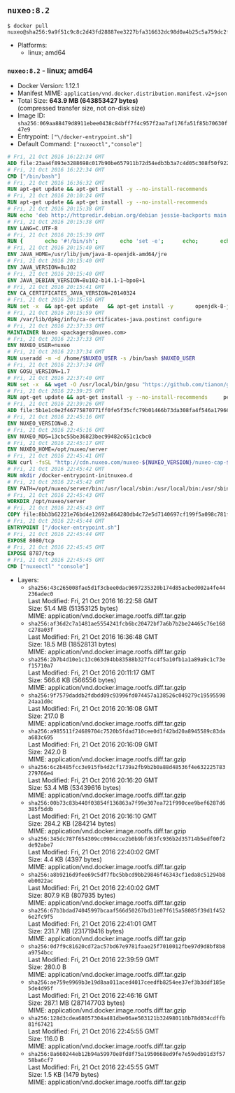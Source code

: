 ## `nuxeo:8.2`

```console
$ docker pull nuxeo@sha256:9a9f51c9c8c2d43fd28887ee3227bfa316632dc98d0a4b25c5a759dc2f40a066
```

-	Platforms:
	-	linux; amd64

### `nuxeo:8.2` - linux; amd64

-	Docker Version: 1.12.1
-	Manifest MIME: `application/vnd.docker.distribution.manifest.v2+json`
-	Total Size: **643.9 MB (643853427 bytes)**  
	(compressed transfer size, not on-disk size)
-	Image ID: `sha256:069aa88479d8911ebee0438c84bff7f4c957f2aa7af176fa51f85b70630f47e9`
-	Entrypoint: `["\/docker-entrypoint.sh"]`
-	Default Command: `["nuxeoctl","console"]`

```dockerfile
# Fri, 21 Oct 2016 16:22:34 GMT
ADD file:23aa4f893e3288698c017b90be657911b72d54edb3b3a7c4d05c308f50f9228f in / 
# Fri, 21 Oct 2016 16:22:34 GMT
CMD ["/bin/bash"]
# Fri, 21 Oct 2016 16:36:32 GMT
RUN apt-get update && apt-get install -y --no-install-recommends 		ca-certificates 		curl 		wget 	&& rm -rf /var/lib/apt/lists/*
# Fri, 21 Oct 2016 20:10:24 GMT
RUN apt-get update && apt-get install -y --no-install-recommends 		bzip2 		unzip 		xz-utils 	&& rm -rf /var/lib/apt/lists/*
# Fri, 21 Oct 2016 20:15:38 GMT
RUN echo 'deb http://httpredir.debian.org/debian jessie-backports main' > /etc/apt/sources.list.d/jessie-backports.list
# Fri, 21 Oct 2016 20:15:38 GMT
ENV LANG=C.UTF-8
# Fri, 21 Oct 2016 20:15:39 GMT
RUN { 		echo '#!/bin/sh'; 		echo 'set -e'; 		echo; 		echo 'dirname "$(dirname "$(readlink -f "$(which javac || which java)")")"'; 	} > /usr/local/bin/docker-java-home 	&& chmod +x /usr/local/bin/docker-java-home
# Fri, 21 Oct 2016 20:15:40 GMT
ENV JAVA_HOME=/usr/lib/jvm/java-8-openjdk-amd64/jre
# Fri, 21 Oct 2016 20:15:40 GMT
ENV JAVA_VERSION=8u102
# Fri, 21 Oct 2016 20:15:40 GMT
ENV JAVA_DEBIAN_VERSION=8u102-b14.1-1~bpo8+1
# Fri, 21 Oct 2016 20:15:41 GMT
ENV CA_CERTIFICATES_JAVA_VERSION=20140324
# Fri, 21 Oct 2016 20:15:58 GMT
RUN set -x 	&& apt-get update 	&& apt-get install -y 		openjdk-8-jre-headless="$JAVA_DEBIAN_VERSION" 		ca-certificates-java="$CA_CERTIFICATES_JAVA_VERSION" 	&& rm -rf /var/lib/apt/lists/* 	&& [ "$JAVA_HOME" = "$(docker-java-home)" ]
# Fri, 21 Oct 2016 20:15:59 GMT
RUN /var/lib/dpkg/info/ca-certificates-java.postinst configure
# Fri, 21 Oct 2016 22:37:33 GMT
MAINTAINER Nuxeo <packagers@nuxeo.com>
# Fri, 21 Oct 2016 22:37:33 GMT
ENV NUXEO_USER=nuxeo
# Fri, 21 Oct 2016 22:37:34 GMT
RUN useradd -m -d /home/$NUXEO_USER -s /bin/bash $NUXEO_USER
# Fri, 21 Oct 2016 22:37:34 GMT
ENV GOSU_VERSION=1.7
# Fri, 21 Oct 2016 22:37:40 GMT
RUN set -x 	&& wget -O /usr/local/bin/gosu "https://github.com/tianon/gosu/releases/download/$GOSU_VERSION/gosu-$(dpkg --print-architecture)" 	&& wget -O /usr/local/bin/gosu.asc "https://github.com/tianon/gosu/releases/download/$GOSU_VERSION/gosu-$(dpkg --print-architecture).asc" 	&& export GNUPGHOME="$(mktemp -d)" 	&& gpg --keyserver ha.pool.sks-keyservers.net --recv-keys B42F6819007F00F88E364FD4036A9C25BF357DD4 	&& gpg --batch --verify /usr/local/bin/gosu.asc /usr/local/bin/gosu 	&& rm -r "$GNUPGHOME" /usr/local/bin/gosu.asc 	&& chmod +x /usr/local/bin/gosu 	&& gosu nobody true
# Fri, 21 Oct 2016 22:39:25 GMT
RUN apt-get update && apt-get install -y --no-install-recommends     perl     locales     pwgen     imagemagick     ffmpeg2theora     ufraw     poppler-utils     libreoffice     libwpd-tools     exiftool     ghostscript  && rm -rf /var/lib/apt/lists/*
# Fri, 21 Oct 2016 22:39:26 GMT
ADD file:5b1e1c0e2f46775870771ff0fe5f35cfc79b01466b73da308fa4f546a1796610 in /etc/ImageMagick/policy.xml 
# Fri, 21 Oct 2016 22:45:16 GMT
ENV NUXEO_VERSION=8.2
# Fri, 21 Oct 2016 22:45:16 GMT
ENV NUXEO_MD5=13cbc55be36823bec99482c651c1cbc0
# Fri, 21 Oct 2016 22:45:17 GMT
ENV NUXEO_HOME=/opt/nuxeo/server
# Fri, 21 Oct 2016 22:45:41 GMT
RUN curl -fsSL "http://cdn.nuxeo.com/nuxeo-${NUXEO_VERSION}/nuxeo-cap-${NUXEO_VERSION}-tomcat.zip" -o /tmp/nuxeo-distribution-tomcat.zip     && echo "$NUXEO_MD5 /tmp/nuxeo-distribution-tomcat.zip" | md5sum -c -     && mkdir -p /tmp/nuxeo-distribution $(dirname $NUXEO_HOME)     && unzip -q -d /tmp/nuxeo-distribution /tmp/nuxeo-distribution-tomcat.zip     && DISTDIR=$(/bin/ls /tmp/nuxeo-distribution | head -n 1)     && mv /tmp/nuxeo-distribution/$DISTDIR $NUXEO_HOME     && sed -i -e "s/^org.nuxeo.distribution.package.*/org.nuxeo.distribution.package=docker/" $NUXEO_HOME/templates/common/config/distribution.properties     && rm -rf /tmp/nuxeo-distribution*     && chmod +x $NUXEO_HOME/bin/*ctl $NUXEO_HOME/bin/*.sh
# Fri, 21 Oct 2016 22:45:42 GMT
RUN mkdir /docker-entrypoint-initnuxeo.d
# Fri, 21 Oct 2016 22:45:42 GMT
ENV PATH=/opt/nuxeo/server/bin:/usr/local/sbin:/usr/local/bin:/usr/sbin:/usr/bin:/sbin:/bin
# Fri, 21 Oct 2016 22:45:43 GMT
WORKDIR /opt/nuxeo/server
# Fri, 21 Oct 2016 22:45:43 GMT
COPY file:8bb3b62221e76bd4e12692a864280db4c72e5d7140697cf199f5a098c781feff in / 
# Fri, 21 Oct 2016 22:45:44 GMT
ENTRYPOINT ["/docker-entrypoint.sh"]
# Fri, 21 Oct 2016 22:45:44 GMT
EXPOSE 8080/tcp
# Fri, 21 Oct 2016 22:45:45 GMT
EXPOSE 8787/tcp
# Fri, 21 Oct 2016 22:45:45 GMT
CMD ["nuxeoctl" "console"]
```

-	Layers:
	-	`sha256:43c265008fae5d1f3cbee0dac9697235320b174d85acbed002a4fe44236adec0`  
		Last Modified: Fri, 21 Oct 2016 16:22:58 GMT  
		Size: 51.4 MB (51353125 bytes)  
		MIME: application/vnd.docker.image.rootfs.diff.tar.gzip
	-	`sha256:af36d2c7a1481ae5554241fcb6bc20472bf7a6b7b2be24465c76e168c278a03f`  
		Last Modified: Fri, 21 Oct 2016 16:36:48 GMT  
		Size: 18.5 MB (18528131 bytes)  
		MIME: application/vnd.docker.image.rootfs.diff.tar.gzip
	-	`sha256:2b7b4d10e1c13c063d94bb83588b327f4c4f5a10fb1a1a89a9c1c73ef15710a7`  
		Last Modified: Fri, 21 Oct 2016 20:11:17 GMT  
		Size: 566.6 KB (566556 bytes)  
		MIME: application/vnd.docker.image.rootfs.diff.tar.gzip
	-	`sha256:9f7579daddb2fdbdd09c93996fd074457a138526c049279c1959559824aa1d0c`  
		Last Modified: Fri, 21 Oct 2016 20:16:08 GMT  
		Size: 217.0 B  
		MIME: application/vnd.docker.image.rootfs.diff.tar.gzip
	-	`sha256:a985511f24689704c7520b5fdad710cee0d1f42bd20a8945589c83daa683c695`  
		Last Modified: Fri, 21 Oct 2016 20:16:09 GMT  
		Size: 242.0 B  
		MIME: application/vnd.docker.image.rootfs.diff.tar.gzip
	-	`sha256:6c2b485fcc3e915fb4d2cf1739a2fb9b2b0a88d48536f4e632225783279766e4`  
		Last Modified: Fri, 21 Oct 2016 20:16:20 GMT  
		Size: 53.4 MB (53439616 bytes)  
		MIME: application/vnd.docker.image.rootfs.diff.tar.gzip
	-	`sha256:00b73c83b440f03854f136863a7f99e307ea721f990cee9bef6287d6385f5ddb`  
		Last Modified: Fri, 21 Oct 2016 20:16:10 GMT  
		Size: 284.2 KB (284214 bytes)  
		MIME: application/vnd.docker.image.rootfs.diff.tar.gzip
	-	`sha256:345dc787f654309cc0904cce2b0b9bfd63fc936b2d35714b5edf00f2de92abe7`  
		Last Modified: Fri, 21 Oct 2016 22:40:02 GMT  
		Size: 4.4 KB (4397 bytes)  
		MIME: application/vnd.docker.image.rootfs.diff.tar.gzip
	-	`sha256:a8b9216d9fee69c5df7fbc5bbcd9bb29846f46343cf1eda8c51294b8eb0022ac`  
		Last Modified: Fri, 21 Oct 2016 22:40:02 GMT  
		Size: 807.9 KB (807935 bytes)  
		MIME: application/vnd.docker.image.rootfs.diff.tar.gzip
	-	`sha256:67b3bdad74045997bcaaf566d50267bd31e07f615a58085f39d1f4526e2fc9f5`  
		Last Modified: Fri, 21 Oct 2016 22:41:01 GMT  
		Size: 231.7 MB (231719416 bytes)  
		MIME: application/vnd.docker.image.rootfs.diff.tar.gzip
	-	`sha256:0d7f9c81620cd72ac57bd67e9781faae25f7010012fbe97d9d8bf8b8a9754bcc`  
		Last Modified: Fri, 21 Oct 2016 22:39:59 GMT  
		Size: 280.0 B  
		MIME: application/vnd.docker.image.rootfs.diff.tar.gzip
	-	`sha256:ae759e9969b3e19d8aa011aced4017ceedfb8254ee37ef3b3ddf185e5de4d95f`  
		Last Modified: Fri, 21 Oct 2016 22:46:16 GMT  
		Size: 287.1 MB (287147703 bytes)  
		MIME: application/vnd.docker.image.rootfs.diff.tar.gzip
	-	`sha256:128d3cdea68057304a481dbe06ae503121b324980110b78d034cdffb81f67421`  
		Last Modified: Fri, 21 Oct 2016 22:45:55 GMT  
		Size: 116.0 B  
		MIME: application/vnd.docker.image.rootfs.diff.tar.gzip
	-	`sha256:8a660244eb12b94a59970e8fd8f75a1950668ed9fe7e59edb91d3f5758ba6cf7`  
		Last Modified: Fri, 21 Oct 2016 22:45:55 GMT  
		Size: 1.5 KB (1479 bytes)  
		MIME: application/vnd.docker.image.rootfs.diff.tar.gzip
